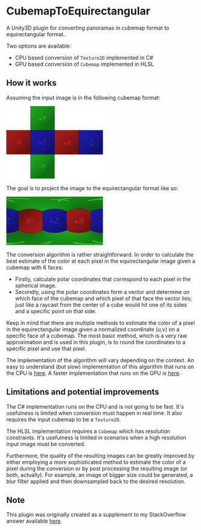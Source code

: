 # CubemapToEquirectangular
A Unity3D plugin for converting panoramas in cubemap format to equirectangular format.

Two options are available:
- CPU based conversion of `Texture2D` implemented in C#
- GPU based conversion of `Cubemap` implemented in HLSL

## How it works

Assuming the input image is in the following cubemap format:

<img src="Img/cubemap.png"/>

The goal is to project the image to the equirectangular format like so:

<img src="Img/equirectangular.png"/>

The conversion algorithm is rather straightforward. In order to calculate the best estimate of the color at each pixel in the equirectangular image given a cubemap with 6 faces:

- Firstly, calculate polar coordinates that correspond to each pixel in the spherical image.
- Secondly, using the polar coordinates form a vector and determine on which face of the cubemap and which pixel of that face the vector lies; just like a raycast from the center of a cube would hit one of its sides and a specific point on that side.

Keep in mind that there are multiple methods to estimate the color of a pixel in the equirectangular image given a normalized coordinate (u,v) on a specific face of a cubemap. The most basic method, which is a very raw approximation and is used in this plugin, is to round the coordinates to a specific pixel and use that pixel.

The implementation of the algorithm will vary depending on the context. An easy to understand (but slow) implementation of this algorithm that runs on the CPU is [here](Assets/Scripts/CubemapConverter.cs). A faster implementation that runs on the GPU is [here](Assets/Shaders/CubemapToEquirectangular.shader).

## Limitations and potential improvements
The C# implementation runs on the CPU and is not going to be fast. It's usefulness is limited when conversion must happen in real time. It also requires the input cubemap to be a `Texture2D`.

The HLSL implementation requires a `Cubemap` which has resolution constraints. It's usefulness is limited in scenarios when a high resolution input image must be converted.

Furthermore, the quality of the resulting images can be greatly improved by either employing a more sophisticated method to estimate the color of a pixel during the conversion or by post processing the resulting image (or both, actually). For example, an image of bigger size could be generated, a blur filter applied and then downsampled back to the desired resolution.

## Note
This plugin was originally created as a supplement to my StackOverflow answer available [here](https://stackoverflow.com/a/34427087/1531778).